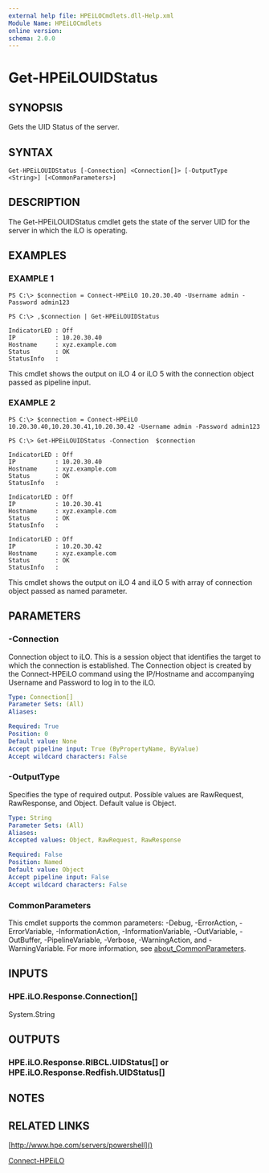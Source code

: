 ```yaml
---
external help file: HPEiLOCmdlets.dll-Help.xml
Module Name: HPEiLOCmdlets
online version:
schema: 2.0.0
---
```


# Get-HPEiLOUIDStatus

## SYNOPSIS
Gets the UID Status of the server.

## SYNTAX

```
Get-HPEiLOUIDStatus [-Connection] <Connection[]> [-OutputType <String>] [<CommonParameters>]
```

## DESCRIPTION
The Get-HPEiLOUIDStatus cmdlet gets the state of the server UID for the server in which the iLO is operating.

## EXAMPLES

### EXAMPLE 1
```
PS C:\> $connection = Connect-HPEiLO 10.20.30.40 -Username admin -Password admin123 

PS C:\> ,$connection | Get-HPEiLOUIDStatus

IndicatorLED : Off
IP           : 10.20.30.40 
Hostname     : xyz.example.com
Status       : OK
StatusInfo   :
```

This cmdlet shows the output on iLO 4 or iLO 5 with the connection object passed as pipeline input.

### EXAMPLE 2
```
PS C:\> $connection = Connect-HPEiLO 10.20.30.40,10.20.30.41,10.20.30.42 -Username admin -Password admin123 

PS C:\> Get-HPEiLOUIDStatus -Connection  $connection

IndicatorLED : Off
IP           : 10.20.30.40
Hostname     : xyz.example.com
Status       : OK
StatusInfo   : 

IndicatorLED : Off
IP           : 10.20.30.41
Hostname     : xyz.example.com
Status       : OK
StatusInfo   : 

IndicatorLED : Off
IP           : 10.20.30.42
Hostname     : xyz.example.com
Status       : OK
StatusInfo   :
```

This cmdlet shows the output on iLO 4 and iLO 5 with array of connection object passed as named parameter.

## PARAMETERS

### -Connection
Connection object to iLO.
This is a session object that identifies the target to which the connection is established.
The Connection object is created by the Connect-HPEiLO command using the IP/Hostname and accompanying Username and Password to log in to the iLO.

```yaml
Type: Connection[]
Parameter Sets: (All)
Aliases:

Required: True
Position: 0
Default value: None
Accept pipeline input: True (ByPropertyName, ByValue)
Accept wildcard characters: False
```

### -OutputType
Specifies the type of required output.
Possible values are RawRequest, RawResponse, and Object.
Default value is Object.

```yaml
Type: String
Parameter Sets: (All)
Aliases:
Accepted values: Object, RawRequest, RawResponse

Required: False
Position: Named
Default value: Object
Accept pipeline input: False
Accept wildcard characters: False
```

### CommonParameters
This cmdlet supports the common parameters: -Debug, -ErrorAction, -ErrorVariable, -InformationAction, -InformationVariable, -OutVariable, -OutBuffer, -PipelineVariable, -Verbose, -WarningAction, and -WarningVariable. For more information, see [about_CommonParameters](http://go.microsoft.com/fwlink/?LinkID=113216).

## INPUTS

### HPE.iLO.Response.Connection[]
System.String
## OUTPUTS

### HPE.iLO.Response.RIBCL.UIDStatus[] or HPE.iLO.Response.Redfish.UIDStatus[]
## NOTES

## RELATED LINKS

[http://www.hpe.com/servers/powershell]()

[Connect-HPEiLO]()

